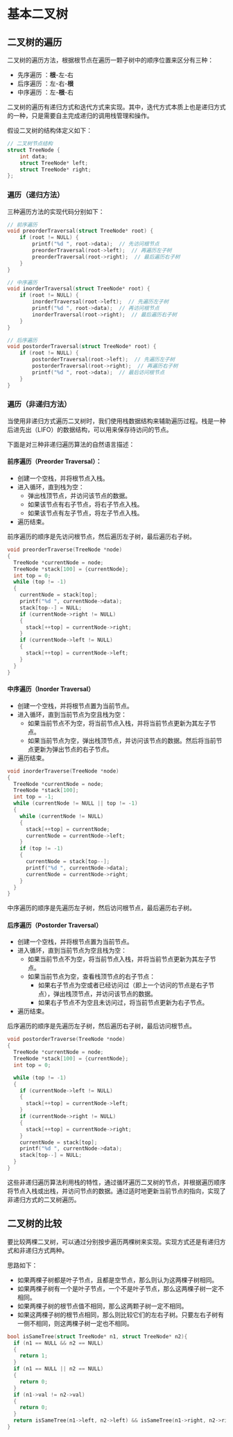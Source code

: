 # 基本二叉树

## 二叉树的遍历

二叉树的遍历方法，根据根节点在遍历一颗子树中的顺序位置来区分有三种：

- 先序遍历 ：**根**-左-右
- 后序遍历 ：左-右-**根**
- 中序遍历 ：左-**根**-右

二叉树的遍历有递归方式和迭代方式来实现。其中，迭代方式本质上也是递归方式的一种，只是需要自主完成递归的调用栈管理和操作。

假设二叉树的结构体定义如下：

```c
// 二叉树节点结构
struct TreeNode {
    int data;
    struct TreeNode* left;
    struct TreeNode* right;
};
```

### 遍历（递归方法）

三种遍历方法的实现代码分别如下：

```c
// 前序遍历
void preorderTraversal(struct TreeNode* root) {
    if (root != NULL) {
        printf("%d ", root->data);  // 先访问根节点
        preorderTraversal(root->left);  // 再遍历左子树
        preorderTraversal(root->right);  // 最后遍历右子树
    }
}

// 中序遍历
void inorderTraversal(struct TreeNode* root) {
    if (root != NULL) {
        inorderTraversal(root->left);  // 先遍历左子树
        printf("%d ", root->data);  // 再访问根节点
        inorderTraversal(root->right);  // 最后遍历右子树
    }
}

// 后序遍历
void postorderTraversal(struct TreeNode* root) {
    if (root != NULL) {
        postorderTraversal(root->left);  // 先遍历左子树
        postorderTraversal(root->right);  // 再遍历右子树
        printf("%d ", root->data);  // 最后访问根节点
    }
}
```

### 遍历（非递归方法）

当使用非递归方式遍历二叉树时，我们使用栈数据结构来辅助遍历过程。栈是一种后进先出（LIFO）的数据结构，可以用来保存待访问的节点。

下面是对三种非递归遍历算法的自然语言描述：

#### 前序遍历（Preorder Traversal）：

- 创建一个空栈，并将根节点入栈。
- 进入循环，直到栈为空：
  - 弹出栈顶节点，并访问该节点的数据。
  - 如果该节点有右子节点，将右子节点入栈。
  - 如果该节点有左子节点，将左子节点入栈。
- 遍历结束。

前序遍历的顺序是先访问根节点，然后遍历左子树，最后遍历右子树。

```c
void preorderTraverse(TreeNode *node)
{
  TreeNode *currentNode = node;
  TreeNode *stack[100] = {currentNode};
  int top = 0;
  while (top != -1)
  {
    currentNode = stack[top];
    printf("%d ", currentNode->data);
    stack[top--] = NULL;
    if (currentNode->right != NULL)
    {
      stack[++top] = currentNode->right;
    }
    if (currentNode->left != NULL)
    {
      stack[++top] = currentNode->left;
    }
  }
}
```

#### 中序遍历（Inorder Traversal）

- 创建一个空栈，并将根节点置为当前节点。
- 进入循环，直到当前节点为空且栈为空：
  - 如果当前节点不为空，将当前节点入栈，并将当前节点更新为其左子节点。
  - 如果当前节点为空，弹出栈顶节点，并访问该节点的数据。然后将当前节点更新为弹出节点的右子节点。
- 遍历结束。

```c
void inorderTraverse(TreeNode *node)
{
  TreeNode *currentNode = node;
  TreeNode *stack[100];
  int top = -1;
  while (currentNode != NULL || top != -1)
  {
    while (currentNode != NULL)
    {
      stack[++top] = currentNode;
      currentNode = currentNode->left;
    }
    if (top != -1)
    {
      currentNode = stack[top--];
      printf("%d ", currentNode->data);
      currentNode = currentNode->right;
    }
  }
}
```

中序遍历的顺序是先遍历左子树，然后访问根节点，最后遍历右子树。

#### 后序遍历（Postorder Traversal）

- 创建一个空栈，并将根节点置为当前节点。
- 进入循环，直到当前节点为空且栈为空：
  - 如果当前节点不为空，将当前节点入栈，并将当前节点更新为其左子节点。
  - 如果当前节点为空，查看栈顶节点的右子节点：
    - 如果右子节点为空或者已经访问过（即上一个访问的节点是右子节点），弹出栈顶节点，并访问该节点的数据。
    - 如果右子节点不为空且未访问过，将当前节点更新为右子节点。
- 遍历结束。

后序遍历的顺序是先遍历左子树，然后遍历右子树，最后访问根节点。

```c
void postorderTraverse(TreeNode *node)
{
  TreeNode *currentNode = node;
  TreeNode *stack[100] = {currentNode};
  int top = 0;

  while (top != -1)
  {
    if (currentNode->left != NULL)
    {
      stack[++top] = currentNode->left;
    }
    if (currentNode->right != NULL)
    {
      stack[++top] = currentNode->right;
    }
    currentNode = stack[top];
    printf("%d ", currentNode->data);
    stack[top--] = NULL;
  }
}
```

这些非递归遍历算法利用栈的特性，通过循环遍历二叉树的节点，并根据遍历顺序将节点入栈或出栈，并访问节点的数据。通过适时地更新当前节点的指向，实现了非递归方式的二叉树遍历。

## 二叉树的比较

要比较两棵二叉树，可以通过分别按步遍历两棵树来实现。实现方式还是有递归方式和非递归方式两种。

思路如下：
+ 如果两棵子树都是叶子节点，且都是空节点，那么则认为这两棵子树相同。
+ 如果两棵子树有一个是叶子节点，一个不是叶子节点，那么这两棵子树一定不相同。
+ 如果两棵子树的根节点值不相同，那么这两颗子树一定不相同。
+ 如果这两棵子树的根节点相同，那么则比较它们的左右子树。只要左右子树有一侧不相同，则这两棵子树一定也不相同。

```c
bool isSameTree(struct TreeNode* n1, struct TreeNode* n2){
  if (n1 == NULL && n2 == NULL)
  {
    return 1;
  }
  if (n1 == NULL || n2 == NULL)
  {
    return 0;
  }
  if (n1->val != n2->val)
  {
    return 0;
  }
  return isSameTree(n1->left, n2->left) && isSameTree(n1->right, n2->right);
}
```
